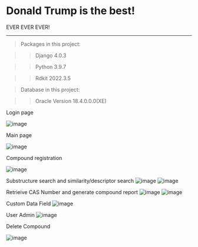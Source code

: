 # Donald Trump is the best!

EVER EVER EVER!



**********************************************
>Packages in this project:

>>Django                 4.0.3

>>Python                 3.9.7

>>Rdkit                  2022.3.5

>Database in this project:

>>Oracle                 Version 18.4.0.0.0(XE)

Login page

![image](https://user-images.githubusercontent.com/110211839/188128686-bad3e1c1-56cd-48ee-a824-40bb9104be38.png)

Main page

![image](https://user-images.githubusercontent.com/110211839/188128740-87b4548a-20dd-4890-ad3d-a0edbf64eb84.png)

Compound registration

![image](https://user-images.githubusercontent.com/110211839/189465932-5deb1457-8f37-4e2b-82a4-aa79a5a8ddd6.png)

Substructure search and similarity/descriptor search
![image](https://user-images.githubusercontent.com/110211839/189465936-1ae95fc7-a373-4a09-bfe1-b8c05d326c7e.png)
![image](https://user-images.githubusercontent.com/110211839/189465877-363430be-4bb8-48b6-88e7-e3f3d0107274.png)

Retrieive CAS Number and generate compound report
![image](https://user-images.githubusercontent.com/110211839/190561151-68257b78-1d28-4839-9a0f-dd69890e6544.png)
![image](https://user-images.githubusercontent.com/110211839/190561267-a2767b68-1e5c-4871-8a3a-86e515a65fc3.png)


Custom Data Field
![image](https://user-images.githubusercontent.com/110211839/189465893-43bdc798-2f90-49a3-a124-d70dbcc9b2be.png)

User Admin
![image](https://user-images.githubusercontent.com/110211839/189465908-718456c5-a4dc-4821-8d53-68cb5e19145d.png)

Delete Compound

![image](https://user-images.githubusercontent.com/110211839/188129133-6b5711a5-7ed7-4a54-90b3-7db62b32766f.png)

